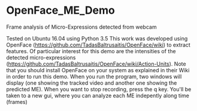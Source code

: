 # OpenFace_ME_Demo
Frame analysis of Micro-Expressions detected from webcam

Tested on Ubuntu 16.04 using Python 3.5
This work was developed using OpenFace (https://github.com/TadasBaltrusaitis/OpenFace/wiki) to extract features. Of particular interest for this demo are the intensities of the detected micro-expressions (https://github.com/TadasBaltrusaitis/OpenFace/wiki/Action-Units). Note that you should install OpenFace on your system as explained in their Wiki in order to run this demo.
When you run the program, two windows will display (one showing the tracked video and another one showing the predicted ME).  When you want to stop recording, press the q key. You'll be taken to a new gui, where you can analyze each ME indepently along time (frames)
